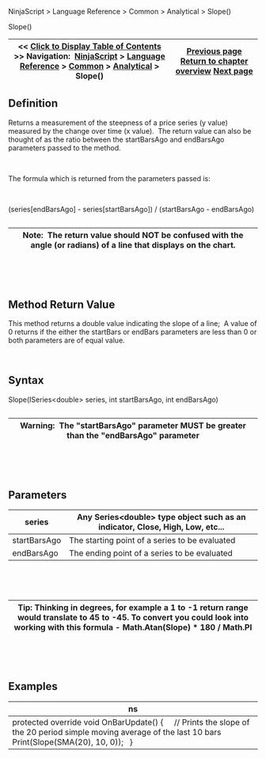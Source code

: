 ﻿


NinjaScript \> Language Reference \> Common \> Analytical \> Slope()






















Slope()







| \<\< [Click to Display Table of Contents](slope.md) \>\> **Navigation:**     [NinjaScript](ninjascript-1.md) \> [Language Reference](language_reference_wip-1.md) \> [Common](common-1.md) \> [Analytical](market_data-1.md) \> Slope() | [Previous page](most_recent_occurence_mro-1.md) [Return to chapter overview](market_data-1.md) [Next page](ticksize-1.md) |
| --- | --- |











## Definition


Returns a measurement of the steepness of a price series (y value) measured by the change over time (x value).  The return value can also be thought of as the ratio between the startBarsAgo and endBarsAgo parameters passed to the method.  


 


The formula which is returned from the parameters passed is:  

 


(series\[endBarsAgo] \- series\[startBarsAgo]) / (startBarsAgo \- endBarsAgo)


## 




| Note:  The return value should NOT be confused with the angle (or radians) of a line that displays on the chart. |
| --- |



 


 


## Method Return Value


This method returns a double value indicating the slope of a line;  A value of 0 returns if the either the startBars or endBars parameters are less than 0 or both parameters are of equal value.


 


## Syntax
Slope(ISeries\<double\> series, int startBarsAgo, int endBarsAgo)


## 




| Warning:  The "startBarsAgo" parameter MUST be greater than the "endBarsAgo" parameter |
| --- |



 


 


## Parameters




| series | Any Series\<double\> type object such as an indicator, Close, High, Low, etc... |
| --- | --- |
| startBarsAgo | The starting point of a series to be evaluated |
| endBarsAgo | The ending point of a series to be evaluated |



 


 




| Tip: Thinking in degrees, for example a 1 to \-1 return range would translate to 45 to \-45\. To convert you could look into working with this formula \- Math.Atan(Slope) \* 180 / Math.PI |
| --- |



 


 


## Examples




| ns |
| --- |
| protected override void OnBarUpdate() {       // Prints the slope of the 20 period simple moving average of the last 10 bars    Print(Slope(SMA(20), 10, 0));     } |









